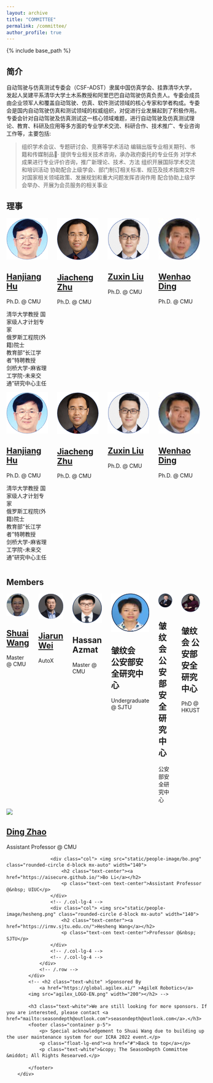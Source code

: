 ```yaml
---
layout: archive
title: "COMMITTEE" 
permalink: /committee/
author_profile: true
---
```


{% include base_path %}

<style>
        .container1 {
            position: relative;
            width: 100%;
            max-width: 5000px;
        }
        
        .modal-content {
            border: 2px solid rgb(255, 187, 0);
            background-color: rgb(0, 0, 0);
            border-radius: 15px;
        }
        
        .modal-header {
            background-color: rgb(255, 187, 0);
            border: 2px solid rgb(255, 187, 0);
            border-top-left-radius: 10px;
            border-top-right-radius: 10px;
        }
        
        .modal-footer {
            border-top: 0 none;
        }
        
        .container1 img {
            width: 100%;
            height: auto;
        }
        
         :target:before {
            content: "";
            display: block;
            height: 100px;
            margin: -90px 0 0;
        }
        
        .container1 .btn {
            position: absolute;
            top: 75%;
            left: 50%;
            transform: translate(-50%, -50%);
            -ms-transform: translate(-50%, -50%);
            background-color: rgb(255, 187, 0);
            color: white;
            font-size: 20px;
            padding: 18px 280px;
            border: none;
            cursor: pointer;
            border-radius: 6px;
            text-align: center;
        }
        
        .container1 .btn:hover {
            background-color: black;
        }
        
        .mx-a {}
        
        .text-cen {}
        
        .mb-6 {}

.row {
    --bs-gutter-x: 1.5rem;
    --bs-gutter-y: 0;
    display: flex;
    flex-wrap: wrap;
    margin-top: calc(-1 * var(--bs-gutter-y));
    margin-right: calc(-.5 * var(--bs-gutter-x));
    margin-left:calc(-.5 * var(--bs-gutter-x))
}

.row > * {
    flex-shrink: 0;
    width: 100%;
    max-width: 100%;
    padding-right: calc(var(--bs-gutter-x) * .5);
    padding-left: calc(var(--bs-gutter-x) * .5);
    margin-top:var(--bs-gutter-y)
}

.col {
    flex:1 0 0%
}

.row-cols-auto > * {
    flex: 0 0 auto;
    width:auto
}

.row-cols-1 > * {
    flex: 0 0 auto;
    width:100%
}

.row-cols-2 > * {
    flex: 0 0 auto;
    width:50%
}

.row-cols-3 > * {
    flex: 0 0 auto;
    width:33.3333333333%
}

.row-cols-4 > * {
    flex: 0 0 auto;
    width:25%
}

.row-cols-5 > * {
    flex: 0 0 auto;
    width:20%
}

.row-cols-6 > * {
    flex: 0 0 auto;
    width:16.6666666667%
}

.col-auto {
    flex: 0 0 auto;
    width:auto
}

.col-1 {
    flex: 0 0 auto;
    width:8.33333333%
}

.col-2 {
    flex: 0 0 auto;
    width:16.66666667%
}

.col-3 {
    flex: 0 0 auto;
    width:25%
}

.col-4 {
    flex: 0 0 auto;
    width:33.33333333%
}

.col-5 {
    flex: 0 0 auto;
    width:41.66666667%
}

.col-6 {
    flex: 0 0 auto;
    width:50%
}

.col-7 {
    flex: 0 0 auto;
    width:58.33333333%
}

.col-8 {
    flex: 0 0 auto;
    width:66.66666667%
}

.col-9 {
    flex: 0 0 auto;
    width:75%
}

.col-10 {
    flex: 0 0 auto;
    width:83.33333333%
}

.col-11 {
    flex: 0 0 auto;
    width:91.66666667%
}

.col-12 {
    flex: 0 0 auto;
    width:100%
}


	
    </style>


<style>
.i-list[data-v-662c1668] {
	width: 100%;
	display: flex;
	justify-content: space-between;
	margin-top: 20px
}

.l-img[data-v-662c1668] {
	width: 30%;
	margin-right: 20px
}

.img-bottom[data-v-662c1668] {
	background: #fff;
	width: 100%;
	overflow: hidden
}
</style>


简介
---

自动驾驶与仿真测试专委会（CSF-ADST）隶属中国仿真学会、挂靠清华大学，发起人吴建平系清华大学土木系教授和阿里巴巴自动驾驶仿真负责人。专委会成员由企业领军人和覆盖自动驾驶、仿真、软件测试领域的核心专家和学者构成。专委会是国内自动驾驶仿真和测试领域的权威组织，对促进行业发展起到了积极作用。专委会针对自动驾驶及仿真测试这一核心领域难题，进行自动驾驶及仿真测试理论、教育、科研及应用等多方面的专业学术交流、科研合作、技术推广、专业咨询工作等，主要包括: 
> 组织学术会议、专题研讨会、竞赛等学术活动
> 编辑出版专业相关期刊、书籍和传媒制品· 提供专业相关技术咨询，承办政府委托的专业任务
> 对学术成果进行专业评价咨询，推广新理论、技术、方法
> 组织开展国际学术交流和培训活动
> 协助配合上级学会、部门制订相关标准、规范及技术指南文件
> 对国家相关领域政策、发展规划和重大问题发挥咨询作用
> 配合协助上级学会举办、开展为会员服务的相关事业 

<div>

<h2>理事</h2>
            <div class="container">
                <!-- Three columns of text below the carousel -->
                <div class="row">
                    <div class="col"> <img src="../images/prof1.png"  width="140">
                        <h2><a href="https://hanjianghu.net/">Hanjiang Hu</a></h2>
                        <p>Ph.D. @ CMU</p>
			<p>清华大学教授 国家级人才计划专家<br>俄罗斯工程院(外籍)院士<br>教育部“长江学者”特聘教授<br>剑桥大学-麻省理工学院-未来交通”研究中心主任<br></p>
                    </div>
                    <!-- /.col-lg-4 -->
                    <div class="col"> <img src="../images/prof2.png"  width="140">
                        <h2><a href="https://jiachengzhuml.github.io/">Jiacheng Zhu</a></h2>
                        <p>Ph.D. @ CMU</p>
                    </div>
                    <!-- /.col-lg-4 -->
                    <div class="col"> <img src="../images/prof3.png"  width="140">
                        <h2><a href="https://zuxin.me/">Zuxin Liu</a></h2>
                        <p>Ph.D. @ CMU</p>
                    </div>
                    <div class="col"> <img src="../images/prof4.jpg"  width="140">
                        <h2><a href="https://wenhao.pub/">Wenhao Ding</a></h2>
                        <p>Ph.D. @ CMU</p>
                    </div>
                    <!-- /.col-lg-4 -->
                </div>
                <!-- /.row -->
		<div class="row">
                    <div class="col"> <img src="../images/prof1.png"  width="140">
                        <h2><a href="https://hanjianghu.net/">Hanjiang Hu</a></h2>
                        <p>Ph.D. @ CMU</p>
			<p>清华大学教授 国家级人才计划专家<br>俄罗斯工程院(外籍)院士<br>教育部“长江学者”特聘教授<br>剑桥大学-麻省理工学院-未来交通”研究中心主任<br></p>
                    </div>
                    <!-- /.col-lg-4 -->
                    <div class="col"> <img src="../images/prof2.png"  width="140">
                        <h2><a href="https://jiachengzhuml.github.io/">Jiacheng Zhu</a></h2>
                        <p>Ph.D. @ CMU</p>
                    </div>
                    <!-- /.col-lg-4 -->
                    <div class="col"> <img src="../images/prof3.png"  width="140">
                        <h2><a href="https://zuxin.me/">Zuxin Liu</a></h2>
                        <p>Ph.D. @ CMU</p>
                    </div>
                    <div class="col"> <img src="../images/prof4.jpg"  width="140">
                        <h2><a href="https://wenhao.pub/">Wenhao Ding</a></h2>
                        <p>Ph.D. @ CMU</p>
                    </div>
                    <!-- /.col-lg-4 -->
                </div>            
	    </div>
	<h2>Members</h2>
            <div class="container ">
                <!-- Three columns of text below the carousel -->
                <div class="row">
                    <!-- /.col-lg-4 -->
                    <div class="col"> <img src="../images/prof5.jpg"  width="100">
                        <h2><a href="https://www.linkedin.com/in/shuaiwa253/">Shuai Wang</a></h2>
                        <p>Master @ CMU</p>
                    </div>
                    <div class="col"> <img src="../images/prof6.jpg"  width="100">
                        <h2><a href="https://www.linkedin.com/in/jiarun-wei-gemini/">Jiarun Wei</a></h2>
                        <p>AutoX</p>
                    </div>
                    <div class="col"> <img src="../images/prof7.png"  width="100">
                    <h2>Hassan Azmat</h2>
                    <p>Master @ CMU</p>
                    </div>
                    <!-- /.col-lg-4 -->
                    <div class="col"> <img src="../images/prof8.png"  width="100">
                        <h2>皱纹会</br>公安部安全研究中心</a></h2>
                        <p>Undergraduate @ SJTU</p>
                    </div>
                    <div class="col"> <img src="../images/prof9.png"  width="100">
                        <h2>皱纹会 公安部安全研究中心</h2>
                        <p>公安部安全研究中心</p>
                    </div>
		    <div class="col"> <img src="../images/prof10.png"  width="100">
                        <h2>皱纹会 公安部安全研究中心</h2>
                        <p>PhD @ HKUST</p>
                    </div>
                    <!-- /.col-lg-4 -->
                </div>
                <!-- /.row -->
            </div>
            <div class="container">
                <!-- Three columns of text below the carousel -->
                <div class="row">
                    <div class="col"> <img src="static/people-image/ding.jpg" class="rounded-circle mx-auto d-block" width="140">
                        <h2 class="text-center"><a href="https://safeai-lab.github.io/">Ding Zhao</a></h2>
                        <p class="text-center">Assistant Professor @ CMU</p>
                    </div>

                    <div class="col"> <img src="static/people-image/bo.png" class="rounded-circle d-block mx-auto" width="140">
                        <h2 class="text-center"><a href="https://aisecure.github.io/">Bo Li</a></h2>
                        <p class="text-cen text-center">Assistant Professor @&nbsp; UIUC</p>
                    </div>
                    <!-- /.col-lg-4 -->
                    <div class="col"> <img src="static/people-image/hesheng.png" class="rounded-circle d-block mx-auto" width="140">
                        <h2 class="text-center"><a href="https://irmv.sjtu.edu.cn/">Hesheng Wang</a></h2>
                        <p class="text-cen text-center">Professor @&nbsp; SJTU</p>
                    </div>
                    <!-- /.col-lg-4 -->
                    <!-- /.col-lg-4 -->
                </div>
                <!-- /.row -->
            </div>
            <!-- <h2 class="text-white" >Sponsored By
                <a href="https://global.agilex.ai/" >AgileX Robotics</a>
            <img src="agilex_LOGO-EN.png" width="200"></h2> -->
            
            <h3 class="text-white">We are still looking for more sponsors. If you are interested, please contact <a href="mailto:seasondepth@outlook.com">seasondepth@outlook.com</a>.</h3>
            <footer class="container p-5">
                <p> Special acknowledgement to Shuai Wang due to building up the user maintenance system for our ICRA 2022 event.</p>
                <p class="float-lg-end"><a href="#">Back to top</a></p>
                <p class="text-white">&copy; The SeasonDepth Committee &middot; All Rights Researved.</p>
                
            </footer>
        </div>

